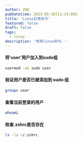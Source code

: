 ```yaml
---
author: ZHQ
pubDatetime: 2023-05-10T11:24:00Z
title: 'Linux日常命令'
featured: false
draft: false
tags:
  - linux
description: '常用linux命令。'
---
```



#### 将'user'用户加入到sudo组

```bash
usermod -aG sudo user
```

#### 验证用户是否已被添加到 sudo 组

```bash
groups user
```

#### 查看当前登录的用户

```bash
whoami
```

#### 检查.zshrc是否存在

```bash
ls -la ~/.zshrc
```
